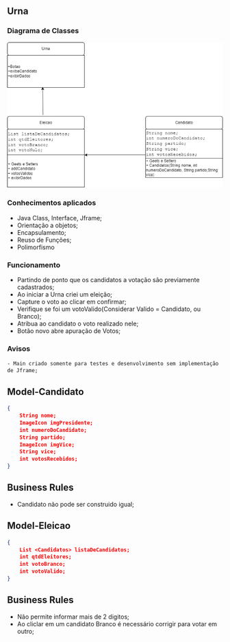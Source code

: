 ## Urna

### Diagrama de Classes
![alt text](diagrama.png)
### Conhecimentos aplicados
- Java Class, Interface, Jframe;
- Orientação a objetos;
- Encapsulamento;
- Reuso de Funções;
- Polimorfismo


### Funcionamento
- Partindo de ponto que os candidatos a votação são previamente cadastrados;
- Ao iniciar a Urna criei um eleição;
- Capture o voto ao clicar em confirmar;
- Verifique se foi um votoValido(Considerar Valido = Candidato, ou Branco);
- Atribua ao candidato o voto realizado nele;
- Botão novo abre apuração de Votos;
### Avisos

    - Main criado somente para testes e desenvolvimento sem implementação de Jframe;


## Model-Candidato
```json
{
    String nome;
    ImageIcon imgPresidente;
    int numeroDoCandidato;
    String partido;
    ImageIcon imgVice;
    String vice;
    int votosRecebidos;
}
```

## Business Rules
- Candidato não pode ser construido igual;

## Model-Eleicao
```json
{
    List <Candidatos> listaDeCandidatos;
    int qtdEleitores;
    int votoBranco;
    int votoValido;
}
```
## Business Rules
- Não permite informar mais de 2 digitos;
- Ao cliclar em um candidato Branco é necessário corrigir para votar em outro;

    
